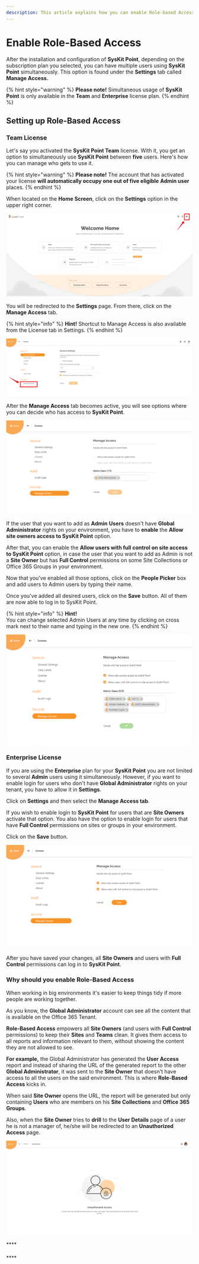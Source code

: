 ```yaml
---
description: This article explains how you can enable Role-based Access in SysKit Point.
---
```


# Enable Role-Based Access

After the installation and configuration of **SysKit Point**, depending on the subscription plan you selected, you can have multiple users using **SysKit Point** simultaneously. This option is found under the **Settings** tab called **Manage Access.**

{% hint style="warning" %}
**Please note!**                                                                                                                                       Simultaneous usage of **SysKit Point** is only available in the **Team** and **Enterprise** license plan. 
{% endhint %}

## Setting up Role-Based Access

### Team License

Let's say you activated the **SysKit Point Team** license. With it, you get an option to simultaneously use **SysKit Point** between **five** users. Here's how you can manage who gets to use it.

{% hint style="warning" %}
**Please note!**                                                                                                                                                                 The account that has activated your license **will automatically occupy one out of five eligible** **Admin user** places.
{% endhint %}

When located on the **Home Screen**, click on the **Settings** option in the upper right corner.

![Clicking on settings from home screen](../.gitbook/assets/enable_role_based_access_1.png)

You will be redirected to the **Settings** page. From there, click on the **Manage Access** tab.

{% hint style="info" %}
**Hint!**                                                                                                                                                                      Shortcut to Manage Access is also available from the License tab in Settings.
{% endhint %}

![Settings page overview](../.gitbook/assets/enable_role_based_access_2.png)

After the **Manage Access** tab becomes active, you will see options where you can decide who has access to **SysKit Point**.

![Settings screen - Manage Access tab](../.gitbook/assets/enable_role_based_access_3.png)

If the user that you want to add as **Admin** **Users** doesn't have **Global Administrator** rights on your environment, you have to **enable** the **Allow site owners access to SysKit Point** option.

After that, you can enable the **Allow users with full control on site access to SysKit Point** option, in case the user that you want to add as Admin is not a **Site Owner** but has **Full Control** permissions on some Site Collections or Office 365 Groups in your environment.

Now that you've enabled all those options, click on the **People Picker** box and add users to Admin users by typing their name.

Once you've added all desired users, click on the **Save** button. All of them are now able to log in to SysKit Point.

{% hint style="info" %}
**Hint!**  
You can change selected Admin Users at any time by clicking on cross mark next to their name and typing in the new one.
{% endhint %}

![Manage access - options enabled and users added](../.gitbook/assets/enable_role_based_access_4.png)

### Enterprise License

If you are using the **Enterprise** plan for your **SysKit Point** you are not limited to several **Admin** users using it simultaneously. However, if you want to enable login for users who don't have **Global Administrator** rights on your tenant, you have to allow it in **Settings**.

Click on **Settings** and then select the **Manage Access tab**. 

If you wish to enable login to **SysKit Point** for users that are **Site Owners** activate that option. You also have the option to enable login for users that have **Full Control** permissions on sites or groups in your environment.

Click on the **Save** button.

![Manage access - Enterprise Licence edition](../.gitbook/assets/enable_role_based_access_5.png)

After you have saved your changes, all **Site Owners** and users with **Full Control** permissions can log in to **SysKit Point**.

### Why should you enable Role-Based Access

When working in big environments it's easier to keep things tidy if more people are working together.

As you know, the **Global Administrator** account can see all the content that is available on the Office 365 Tenant.

**Role-Based Access** empowers all **Site Owners** \(and users with **Full Control** permissions\) to keep their **Sites** and **Teams** clean. It gives them access to all reports and information relevant to them, without showing the content they are not allowed to see. 

**For example,** the Global Administrator has generated the **User Access** report and instead of sharing the URL of the generated report to the other **Global Administrator**, it was sent to the **Site Owner** that doesn't have access to all the users on the said environment. This is where **Role-Based Access** kicks in.

When said **Site Owner** opens the URL, the report will be generated but only containing **Users** who are members on his **Site Collections** and **Office 365** **Groups**. 

Also, when the **Site Owner** tries to **drill** to the **User Details** page of a user he is not a manager of, he/she will be redirected to an **Unauthorized Access** page.

![Unauthorized access page](../.gitbook/assets/enable_role_based_access_6.png)



\*\*\*\*

#### 

\*\*\*\*

